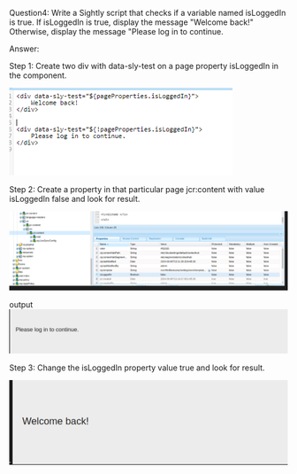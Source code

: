 Question4: Write a Sightly script that checks if a variable named isLoggedIn is true. If isLoggedIn is true, display the message "Welcome back!" Otherwise, display the message "Please log in to continue.

Answer:

Step 1: Create two div with data-sly-test on a page property isLoggedIn in the component.

![img_19.png](img_19.png)

Step 2: Create a property in that particular page jcr:content with value isLoggedIn false and look for result.

![img_20.png](img_20.png)

output
![img_21.png](img_21.png)

Step 3: Change the isLoggedIn property value true and look for result.

![img_22.png](img_22.png)

